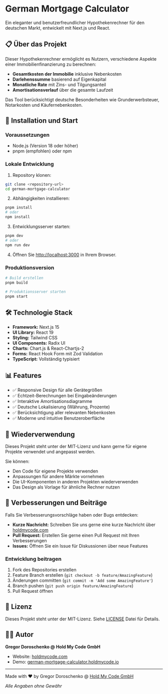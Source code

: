# German Mortgage Calculator

Ein eleganter und benutzerfreundlicher Hypothekenrechner für den deutschen Markt, entwickelt mit Next.js und React.

## 📋 Über das Projekt

Dieser Hypothekenrechner ermöglicht es Nutzern, verschiedene Aspekte einer Immobilienfinanzierung zu berechnen:

- **Gesamtkosten der Immobilie** inklusive Nebenkosten
- **Darlehenssumme** basierend auf Eigenkapital
- **Monatliche Rate** mit Zins- und Tilgungsanteil
- **Amortisationsverlauf** über die gesamte Laufzeit

Das Tool berücksichtigt deutsche Besonderheiten wie Grunderwerbsteuer, Notarkosten und Käufernebenkosten.

## 🚀 Installation und Start

### Voraussetzungen

- Node.js (Version 18 oder höher)
- pnpm (empfohlen) oder npm

### Lokale Entwicklung

1. Repository klonen:

```bash
git clone <repository-url>
cd german-mortgage-calculator
```

2. Abhängigkeiten installieren:

```bash
pnpm install
# oder
npm install
```

3. Entwicklungsserver starten:

```bash
pnpm dev
# oder
npm run dev
```

4. Öffnen Sie [http://localhost:3000](http://localhost:3000) in Ihrem Browser.

### Produktionsversion

```bash
# Build erstellen
pnpm build

# Produktionsserver starten
pnpm start
```

## 🛠 Technologie Stack

- **Framework:** Next.js 15
- **UI Library:** React 19
- **Styling:** Tailwind CSS
- **UI Components:** Radix UI
- **Charts:** Chart.js & React-Chartjs-2
- **Forms:** React Hook Form mit Zod Validation
- **TypeScript:** Vollständig typisiert

## 📊 Features

- ✅ Responsive Design für alle Gerätegrößen
- ✅ Echtzeit-Berechnungen bei Eingabeänderungen
- ✅ Interaktive Amortisationsdiagramme
- ✅ Deutsche Lokalisierung (Währung, Prozente)
- ✅ Berücksichtigung aller relevanten Nebenkosten
- ✅ Moderne und intuitive Benutzeroberfläche

## 🔄 Wiederverwendung

Dieses Projekt steht unter der MIT-Lizenz und kann gerne für eigene Projekte verwendet und angepasst werden.

Sie können:

- Den Code für eigene Projekte verwenden
- Anpassungen für andere Märkte vornehmen
- Die UI-Komponenten in anderen Projekten wiederverwenden
- Das Design als Vorlage für ähnliche Rechner nutzen

## 🤝 Verbesserungen und Beiträge

Falls Sie Verbesserungsvorschläge haben oder Bugs entdecken:

- **Kurze Nachricht:** Schreiben Sie uns gerne eine kurze Nachricht über [holdmycode.com](https://holdmycode.com)
- **Pull Request:** Erstellen Sie gerne einen Pull Request mit Ihren Verbesserungen
- **Issues:** Öffnen Sie ein Issue für Diskussionen über neue Features

### Entwicklung beitragen

1. Fork des Repositories erstellen
2. Feature Branch erstellen (`git checkout -b feature/AmazingFeature`)
3. Änderungen committen (`git commit -m 'Add some AmazingFeature'`)
4. Branch pushen (`git push origin feature/AmazingFeature`)
5. Pull Request öffnen

## 📝 Lizenz

Dieses Projekt steht unter der MIT-Lizenz. Siehe [LICENSE](LICENSE) Datei für Details.

## 👨‍💻 Autor

**Gregor Doroschenko @ Hold My Code GmbH**

- Website: [holdmycode.com](https://holdmycode.com)
- Demo: [german-mortgage-calculator.holdmycode.io](https://german-mortgage-calculator.holdmycode.io)

---

Made with ❤️ by Gregor Doroschenko @ [Hold My Code GmbH](https://holdmycode.com)

_Alle Angaben ohne Gewähr_
